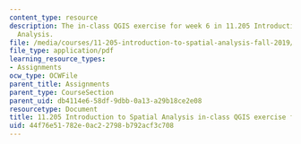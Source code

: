 ```yaml
---
content_type: resource
description: The in-class QGIS exercise for week 6 in 11.205 Introduction to Spatial
  Analysis.
file: /media/courses/11-205-introduction-to-spatial-analysis-fall-2019/44f76e51782e0ac22798b792acf3c708_11.205f19_week_6_qgis.pdf
file_type: application/pdf
learning_resource_types:
- Assignments
ocw_type: OCWFile
parent_title: Assignments
parent_type: CourseSection
parent_uid: db4114e6-58df-9dbb-0a13-a29b18ce2e08
resourcetype: Document
title: 11.205 Introduction to Spatial Analysis in-class QGIS exercise for week 6
uid: 44f76e51-782e-0ac2-2798-b792acf3c708
---
```

